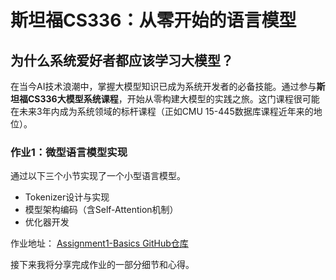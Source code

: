# 斯坦福CS336：从零开始的语言模型


## 为什么系统爱好者都应该学习大模型？

在当今AI技术浪潮中，掌握大模型知识已成为系统开发者的必备技能。通过参与**斯坦福CS336大模型系统课程**，开始从零构建大模型的实践之旅。这门课程很可能在未来3年内成为系统领域的标杆课程（正如CMU 15-445数据库课程近年来的地位）。

### 作业1：微型语言模型实现

通过以下三个小节实现了一个小型语言模型。

- Tokenizer设计与实现
- 模型架构编码（含Self-Attention机制）
- 优化器开发

作业地址：
[Assignment1-Basics GitHub仓库](https://github.com/Kosthi/assignment1-basics)

接下来我将分享完成作业的一部分细节和心得。

